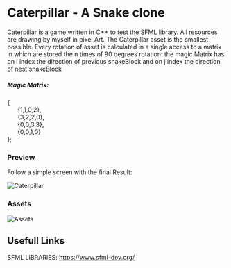 # Caterpillar - A Snake clone

Caterpillar is a game written in C++ to test the SFML library.
All resources are drawing by myself in pixel Art. The Caterpillar asset is the smallest possible.
Every rotation of asset is calculated in a single access to a matrix in which are stored the n times of 90 degrees rotation:
the magic Matrix has on i index the direction of previous snakeBlock and on j index the direction of nest snakeBlock

##### Magic Matrix: </br>
{</br>
<blockqoute>
  &nbsp;&nbsp;&nbsp;&nbsp;&nbsp;&nbsp;{1,1,0,2},</br>
  &nbsp;&nbsp;&nbsp;&nbsp;&nbsp;&nbsp;{3,2,2,0},</br>
  &nbsp;&nbsp;&nbsp;&nbsp;&nbsp;&nbsp;{0,0,3,3},</br>
  &nbsp;&nbsp;&nbsp;&nbsp;&nbsp;&nbsp;{0,0,1,0}</br>
</blockqoute>
};</br>

### Preview
Follow a simple screen with the final Result:

![Caterpillar](https://user-images.githubusercontent.com/33552039/56850902-0b7eeb00-6909-11e9-8a10-f2891498bf68.png)

### Assets
![Assets](https://github.com/gallottino/Caterpillar/edit/master/snake-asset.png)



## Usefull Links

SFML LIBRARIES: https://www.sfml-dev.org/

